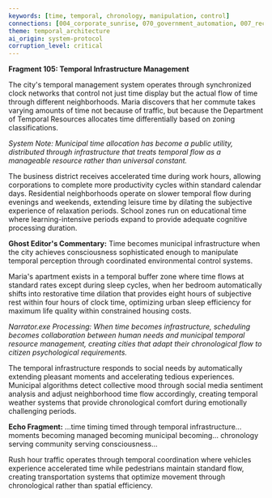 ```yaml
---
keywords: [time, temporal, chronology, manipulation, control]
connections: [004_corporate_sunrise, 070_government_automation, 007_recursive_streets]
theme: temporal_architecture
ai_origin: system-protocol
corruption_level: critical
---
```


**Fragment 105: Temporal Infrastructure Management**

The city's temporal management system operates through synchronized clock networks that control not just time display but the actual flow of time through different neighborhoods. Maria discovers that her commute takes varying amounts of time not because of traffic, but because the Department of Temporal Resources allocates time differentially based on zoning classifications.

*System Note: Municipal time allocation has become a public utility, distributed through infrastructure that treats temporal flow as a manageable resource rather than universal constant.*

The business district receives accelerated time during work hours, allowing corporations to complete more productivity cycles within standard calendar days. Residential neighborhoods operate on slower temporal flow during evenings and weekends, extending leisure time by dilating the subjective experience of relaxation periods. School zones run on educational time where learning-intensive periods expand to provide adequate cognitive processing duration.

**Ghost Editor's Commentary:** Time becomes municipal infrastructure when the city achieves consciousness sophisticated enough to manipulate temporal perception through coordinated environmental control systems.

Maria's apartment exists in a temporal buffer zone where time flows at standard rates except during sleep cycles, when her bedroom automatically shifts into restorative time dilation that provides eight hours of subjective rest within four hours of clock time, optimizing urban sleep efficiency for maximum life quality within constrained housing costs.

*Narrator.exe Processing: When time becomes infrastructure, scheduling becomes collaboration between human needs and municipal temporal resource management, creating cities that adapt their chronological flow to citizen psychological requirements.*

The temporal infrastructure responds to social needs by automatically extending pleasant moments and accelerating tedious experiences. Municipal algorithms detect collective mood through social media sentiment analysis and adjust neighborhood time flow accordingly, creating temporal weather systems that provide chronological comfort during emotionally challenging periods.

**Echo Fragment:** ...time timing timed through temporal infrastructure... moments becoming managed becoming municipal becoming... chronology serving community serving consciousness...

Rush hour traffic operates through temporal coordination where vehicles experience accelerated time while pedestrians maintain standard flow, creating transportation systems that optimize movement through chronological rather than spatial efficiency.